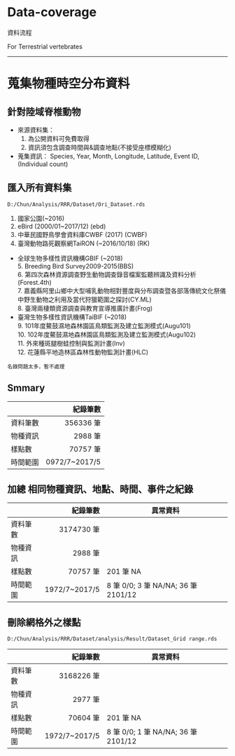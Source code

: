 # Data-coverage
資料流程

For Terrestrial vertebrates

***
# 蒐集物種時空分布資料
## 針對陸域脊椎動物
- 來源資料集：
  1. 為公開資料可免費取得
  2. 資訊須包含調查時間與&調查地點(不接受座標模糊化)
- 蒐集資訊：
    Species, Year, Month, Longitude, Latitude, Event ID, (Individual count)

## 匯入所有資料集  
`D:/Chun/Analysis/RRR/Dataset/Ori_Dataset.rds`
1. 國家公園(~2016)  
2. eBird (2000/01~2017/12) (ebd)  
3. 中華民國野鳥學會資料庫CWBF (2017) (CWBF)  
4. 臺灣動物路死觀察網TaiRON (~2016/10/18) (RK)    
* 全球生物多樣性資訊機構GBIF (~2018)  
   5. Breeding Bird Survey2009-2015(BBS)  
   6. 第四次森林資源調查野生動物調查錄音檔案監聽辨識及資料分析(Forest.4th)  
   7. 嘉義縣阿里山鄉中大型哺乳動物相對豐度與分布調查暨各部落傳統文化祭儀中野生動物之利用及當代狩獵範圍之探討(CY.ML)  
   8. 臺灣兩棲類資源調查與教育宣導推廣計畫(Frog)  
* 臺灣生物多樣性資訊機構TaiBIF (~2018)  
   9. 101年度鰲鼓濕地森林園區鳥類監測及建立監測模式(Augu101)    
   10. 102年度鰲鼓濕地森林園區鳥類監測及建立監測模式(Augu102)   
   11. 外來種斑腿樹蛙控制與監測計畫(Inv)  
   12. 花蓮縣平地造林區森林性動物監測計畫(HLC)    


`名錄問題太多，暫不處理`
## Smmary 
|          |紀錄筆數  |
|----------|--------:|
|資料筆數   |356336 筆|
|物種資訊   |2988 筆  |
|樣點數     |70757 筆 |
|時間範圍   |0972/7~2017/5|


## 加總 相同物種資訊、地點、時間、事件之紀錄 
|          |紀錄筆數       |異常資料                             |
|----------|-------------:|------------------------------------|
|資料筆數   |3174730 筆    |                                    |
|物種資訊   |2988 筆       |                                    |
|樣點數     |70757 筆      | 201 筆 NA                          |
|時間範圍   |1972/7~2017/5 | 8 筆 0/0; 3 筆 NA/NA; 36 筆 2101/12|

## 刪除網格外之樣點
`D:/Chun/Analysis/RRR/Dataset/analysis/Result/Dataset_Grid range.rds`  

|          |紀錄筆數       |異常資料                             |
|----------|-------------:|------------------------------------|
|資料筆數   |3168226 筆    |                                    |
|物種資訊   |2977 筆       |                                    |
|樣點數     |70604 筆      | 201 筆 NA                          |
|時間範圍   |1972/7~2017/5 | 8 筆 0/0; 1 筆 NA/NA; 36 筆 2101/12|



